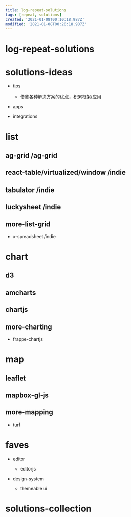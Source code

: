 ```yaml
---
title: log-repeat-solutions
tags: [repeat, solutions]
created: '2021-01-08T00:10:18.987Z'
modified: '2021-01-08T00:20:18.987Z'
---
```


# log-repeat-solutions

# solutions-ideas

- tips
  - 借鉴各种解决方案的优点，积累框架/应用

- apps

- integrations

# list

## ag-grid /ag-grid

## react-table/virtualized/window /indie

## tabulator /indie

## luckysheet /indie

## more-list-grid

- x-spreadsheet /indie

# chart

## d3

## amcharts

## chartjs

## more-charting

- frappe-chartjs

# map

## leaflet

## mapbox-gl-js

## more-mapping

- turf

# faves

- editor
  - editorjs

- design-system
  - themeable ui

# solutions-collection
